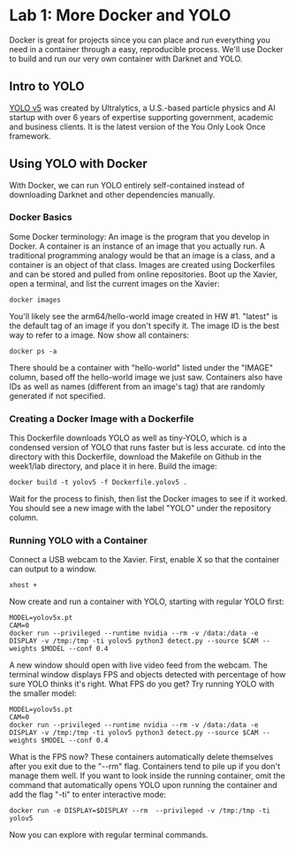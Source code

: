 # Lab 1: More Docker and YOLO

Docker is great for projects since you can place and run everything you need in a container through a easy, reproducible process. We'll use Docker to build and run our very own container with Darknet and YOLO.

## Intro to YOLO
[YOLO v5](https://github.com/ultralytics/YOLOv5) was created by Ultralytics, a U.S.-based particle physics and AI startup with over 6 years of expertise supporting government, academic and business clients. It is the latest version of the You Only Look Once framework.
 

## Using YOLO with Docker
With Docker, we can run YOLO entirely self-contained instead of downloading Darknet and other dependencies manually.

### Docker Basics
Some Docker terminology: An image is the program that you develop in Docker. A container is an instance of an image that you actually run. A traditional programming analogy would be that an image is a class, and a container is an object of that class. Images are created using Dockerfiles and can be stored and pulled from online repositories. Boot up the Xavier, open a terminal, and list the current images on the Xavier:

```
docker images
```
You'll likely see the arm64/hello-world image created in HW #1. "latest" is the default tag of an image if you don't specify it. The image ID is the best way to refer to a image. Now show all containers:

```
docker ps -a
```
There should be a container with "hello-world" listed under the "IMAGE" column, based off the hello-world image we just saw. Containers also have IDs as well as names (different from an image's tag) that are randomly generated if not specified.

### Creating a Docker Image with a Dockerfile
This Dockerfile downloads YOLO as well as tiny-YOLO, which is a condensed version of YOLO that runs faster but is less accurate. cd into the directory with this Dockerfile, download the Makefile on Github in the week1/lab directory, and place it in here. Build the image:

```
docker build -t yolov5 -f Dockerfile.yolov5 .
```
Wait for the process to finish, then list the Docker images to see if it worked. You should see a new image with the label "YOLO" under the repository column.

### Running YOLO with a Container
Connect a USB webcam to the Xavier. First, enable X so that the container can output to a window.

```
xhost +
```
Now create and run a container with YOLO, starting with regular YOLO first:

```
MODEL=yolov5x.pt
CAM=0
docker run --privileged --runtime nvidia --rm -v /data:/data -e DISPLAY -v /tmp:/tmp -ti yolov5 python3 detect.py --source $CAM --weights $MODEL --conf 0.4
```

A new window should open with live video feed from the webcam. The terminal window displays FPS and objects detected with percentage of how sure YOLO thinks it's right. What FPS do you get? Try running YOLO with the smaller model:

```
MODEL=yolov5s.pt
CAM=0
docker run --privileged --runtime nvidia --rm -v /data:/data -e DISPLAY -v /tmp:/tmp -ti yolov5 python3 detect.py --source $CAM --weights $MODEL --conf 0.4
```
What is the FPS now?
These containers automatically delete themselves after you exit due to the "--rm" flag. Containers tend to pile up if you don't manage them well. If you want to look inside the running container, omit the command that automatically opens YOLO upon running the container and add the flag "-ti" to enter interactive mode:

```
docker run -e DISPLAY=$DISPLAY --rm  --privileged -v /tmp:/tmp -ti yolov5
```
Now you can explore with regular terminal commands.

